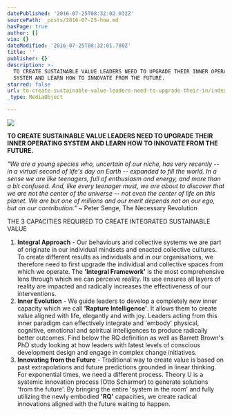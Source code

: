 ```yaml
---
datePublished: '2016-07-25T08:32:02.032Z'
sourcePath: _posts/2016-07-25-how.md
hasPage: true
author: []
via: {}
dateModified: '2016-07-25T08:32:01.780Z'
title: ''
publisher: {}
description: >-
  TO CREATE SUSTAINABLE VALUE LEADERS NEED TO UPGRADE THEIR INNER OPERATING
  SYSTEM AND LEARN HOW TO INNOVATE FROM THE FUTURE.
starred: false
url: to-create-sustainable-value-leaders-need-to-upgrade-their-in/index.html
_type: MediaObject

---
```

![](https://the-grid-user-content.s3-us-west-2.amazonaws.com/9f0488db-7524-4ed8-9809-abb8eebb524b.jpg)

**TO CREATE SUSTAINABLE VALUE LEADERS NEED TO UPGRADE THEIR INNER OPERATING SYSTEM AND LEARN HOW TO INNOVATE FROM THE FUTURE.**

_"We are a young species who, uncertain of our niche, has very recently -- in a virtual second of life's day on Earth -- expanded to fill the world. In a sense we are like teenagers, full of enthusiasm and energy, and more than a bit confused. And, like every teenager must, we are about to discover that we are not the center of the universe -- not even the center of life on this planet. We are but one of millions and our merit depends not on our ego, but on our contribution."_ ~ Peter Senge, The Necessary Revolution

THE 3 CAPACITIES REQUIRED TO CREATE INTEGRATED SUSTAINABLE VALUE

1. **Integral Approach** - Our behaviours and collective systems we are part of originate in our individual mindsets and enacted collective cultures. To create different results as individuals and in our organisations, we therefore need to first upgrade the individual and collective spaces from which we operate. The **'Integral Framework'** is the most comprehensive lens through which we can perceive reality. Its use ensures all layers of reality are impacted and radically increases the effectiveness of our interventions.
2. **Inner Evolution** - We guide leaders to develop a completely new inner capacity which we call **'Rapture Intelligence'**. It allows them to create value aligned with life, elegantly and with joy. Leaders acting from this inner paradigm can effectively integrate and 'embody' physical, cognitive, emotional and spiritual intelligences to produce radically better outcomes. Find below the RQ definition as well as Barrett Brown's PhD study looking at how leaders with latest levels of conscious development design and engage in complex change initiatives.
3. **Innovating from the Future** - Traditional way to create value is based on past extrapolations and future predictions grounded in linear thinking. For exponential times, we need a different process. Theory U is a systemic innovation process (Otto Scharmer) to generate solutions 'from the future'. By bringing the entire 'system in the room' and fully utilizing the newly embodied **'RQ'** capacities, we create radical innovations aligned with the future waiting to happen.